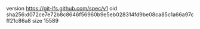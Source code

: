 version https://git-lfs.github.com/spec/v1
oid sha256:d072ce7e72b8c8646f56960b9e5eb028314fd9be08ca85c1a66a97cff21c86a8
size 15589
